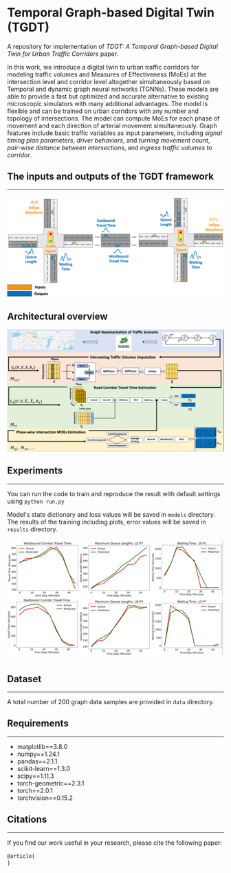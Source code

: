 # Temporal Graph-based Digital Twin (TGDT)

A repository for implementation of *TDGT: A Temporal Graph-based Digital Twin for Urban Traffic Corridors* paper.

In this work, we introduce a digital twin to urban traffic corridors for modeling traffic volumes and Measures of Effectiveness (MoEs) at the intersection level and corridor level altogether simultaneously based on Temporal and dynamic graph neural networks (TGNNs). These models are able to provide a fast but optimized and accurate alternative to existing microscopic simulators with many additional advantages. The model is flexible and can be trained on urban corridors with any number and topology of intersections. The model can compute MoEs for each phase of movement and each direction of arterial movement simultaneously. Graph features include basic traffic variables as input parameters, including *signal timing plan parameters*, *driver behaviors*, and *turning movement count*, *pair-wise distance between intersections*, and *ingress traffic volumes to corridor*.





## The inputs and outputs of the TGDT framework
-----
![alt text](images/corridor.png)

## Architectural overview
![alt text](images/model.png)

## Experiments
-----
You can run the code to train and reproduce the result with default settings using
``python run.py`` 

Model's state dictionary and loss values will be saved in ``models`` directory. The results of the training including plots, error values  will be saved in ``results`` directory.

![alt text](images/results.png)



## Dataset
-----
A total number of 200 graph data samples are provided in ``data`` directory.


## Requirements
-----
* matplotlib==3.8.0
* numpy==1.24.1
* pandas==2.1.1
* scikit-learn==1.3.0
* scipy==1.11.3
* torch-geometric==2.3.1
* torch==2.0.1
* torchvision==0.15.2


## Citations
-----
If you find our work useful in your research, please cite the following paper:
```
@article{
}
```
